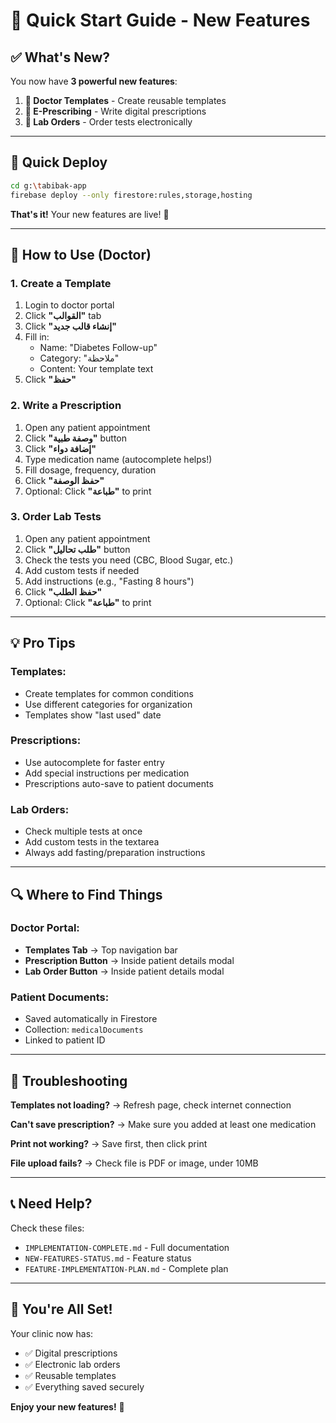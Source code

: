 # 🚀 Quick Start Guide - New Features

## ✅ What's New?

You now have **3 powerful new features**:
1. **📝 Doctor Templates** - Create reusable templates
2. **💊 E-Prescribing** - Write digital prescriptions
3. **🧪 Lab Orders** - Order tests electronically

---

## 🎯 Quick Deploy

```bash
cd g:\tabibak-app
firebase deploy --only firestore:rules,storage,hosting
```

**That's it!** Your new features are live! 🎉

---

## 📱 How to Use (Doctor)

### **1. Create a Template**
1. Login to doctor portal
2. Click **"القوالب"** tab
3. Click **"إنشاء قالب جديد"**
4. Fill in:
   - Name: "Diabetes Follow-up"
   - Category: "ملاحظة"
   - Content: Your template text
5. Click **"حفظ"**

### **2. Write a Prescription**
1. Open any patient appointment
2. Click **"وصفة طبية"** button
3. Click **"إضافة دواء"**
4. Type medication name (autocomplete helps!)
5. Fill dosage, frequency, duration
6. Click **"حفظ الوصفة"**
7. Optional: Click **"طباعة"** to print

### **3. Order Lab Tests**
1. Open any patient appointment
2. Click **"طلب تحاليل"** button
3. Check the tests you need (CBC, Blood Sugar, etc.)
4. Add custom tests if needed
5. Add instructions (e.g., "Fasting 8 hours")
6. Click **"حفظ الطلب"**
7. Optional: Click **"طباعة"** to print

---

## 💡 Pro Tips

### **Templates:**
- Create templates for common conditions
- Use different categories for organization
- Templates show "last used" date

### **Prescriptions:**
- Use autocomplete for faster entry
- Add special instructions per medication
- Prescriptions auto-save to patient documents

### **Lab Orders:**
- Check multiple tests at once
- Add custom tests in the textarea
- Always add fasting/preparation instructions

---

## 🔍 Where to Find Things

### **Doctor Portal:**
- **Templates Tab** → Top navigation bar
- **Prescription Button** → Inside patient details modal
- **Lab Order Button** → Inside patient details modal

### **Patient Documents:**
- Saved automatically in Firestore
- Collection: `medicalDocuments`
- Linked to patient ID

---

## 🐛 Troubleshooting

**Templates not loading?**
→ Refresh page, check internet connection

**Can't save prescription?**
→ Make sure you added at least one medication

**Print not working?**
→ Save first, then click print

**File upload fails?**
→ Check file is PDF or image, under 10MB

---

## 📞 Need Help?

Check these files:
- `IMPLEMENTATION-COMPLETE.md` - Full documentation
- `NEW-FEATURES-STATUS.md` - Feature status
- `FEATURE-IMPLEMENTATION-PLAN.md` - Complete plan

---

## 🎉 You're All Set!

Your clinic now has:
- ✅ Digital prescriptions
- ✅ Electronic lab orders
- ✅ Reusable templates
- ✅ Everything saved securely

**Enjoy your new features!** 🚀

